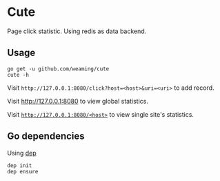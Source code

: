 # Cute

Page click statistic. Using redis as data backend.

## Usage

    go get -u github.com/weaming/cute
    cute -h

Visit `http://127.0.0.1:8080/click?host=<host>&uri=<uri>` to add record.

Visit http://127.0.0.1:8080 to view global statistics.

Visit [`http://127.0.0.1:8080/<host>`](http://127.0.0.1:8080/127.0.0.1:8080) to view single site's statistics.

## Go dependencies

Using [dep](https://github.com/golang/dep)

    dep init
    dep ensure